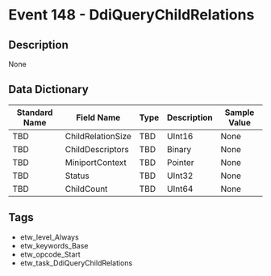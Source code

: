 # Event 148 - DdiQueryChildRelations

## Description
None

## Data Dictionary
|Standard Name|Field Name|Type|Description|Sample Value|
|---|---|---|---|---|
|TBD|ChildRelationSize|TBD|UInt16|None|None|
|TBD|ChildDescriptors|TBD|Binary|None|None|
|TBD|MiniportContext|TBD|Pointer|None|None|
|TBD|Status|TBD|UInt32|None|None|
|TBD|ChildCount|TBD|UInt64|None|None|

## Tags
* etw_level_Always
* etw_keywords_Base
* etw_opcode_Start
* etw_task_DdiQueryChildRelations